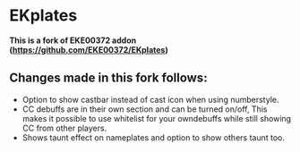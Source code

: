 # EKplates #

**This is a fork of EKE00372 addon (https://github.com/EKE00372/EKplates)**

## Changes made in this fork follows: ##
* Option to show castbar instead of cast icon when using numberstyle.
* CC debuffs are in their own section and can be turned on/off, This makes it possible to use whitelist for your owndebuffs while still showing CC from other players.
* Shows taunt effect on nameplates and option to show others taunt too.
